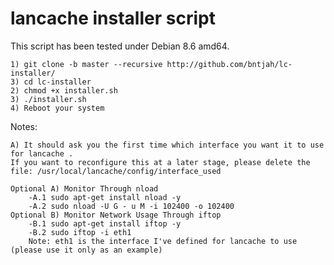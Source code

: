 lancache installer script
=========================

This script has been tested under Debian 8.6 amd64.

    1) git clone -b master --recursive http://github.com/bntjah/lc-installer/
    3) cd lc-installer
	2) chmod +x installer.sh
	3) ./installer.sh
	4) Reboot your system
	
Notes:

	A) It should ask you the first time which interface you want it to use for lancache .
	If you want to reconfigure this at a later stage, please delete the file: /usr/local/lancache/config/interface_used

	Optional A) Monitor Through nload
		-A.1 sudo apt-get install nload -y
		-A.2 sudo nload -U G - u M -i 102400 -o 102400
	Optional B) Monitor Network Usage Through iftop
		-B.1 sudo apt-get install iftop -y
		-B.2 sudo iftop -i eth1
		Note: eth1 is the interface I've defined for lancache to use (please use it only as an example)
		
